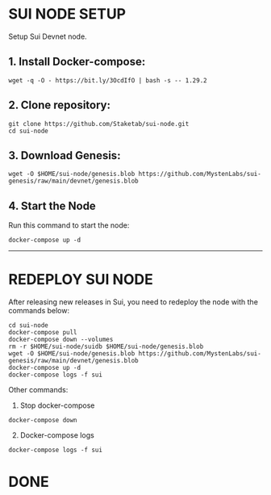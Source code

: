 # SUI NODE SETUP
Setup Sui Devnet node.

## 1. Install Docker-compose:
```
wget -q -O - https://bit.ly/3OcdIfO | bash -s -- 1.29.2
```
## 2. Clone repository:

```
git clone https://github.com/Staketab/sui-node.git
cd sui-node
```

## 3. Download Genesis:
```
wget -O $HOME/sui-node/genesis.blob https://github.com/MystenLabs/sui-genesis/raw/main/devnet/genesis.blob
```
## 4. Start the Node
Run this command to start the node:  
```
docker-compose up -d
```
-------------------------------
# REDEPLOY SUI NODE
After releasing new releases in Sui, you need to redeploy the node with the commands below:
```
cd sui-node
docker-compose pull
docker-compose down --volumes
rm -r $HOME/sui-node/suidb $HOME/sui-node/genesis.blob
wget -O $HOME/sui-node/genesis.blob https://github.com/MystenLabs/sui-genesis/raw/main/devnet/genesis.blob
docker-compose up -d
docker-compose logs -f sui
```

Other commands:
1. Stop docker-compose
```
docker-compose down
```
2. Docker-compose logs
```
docker-compose logs -f sui
```

# DONE